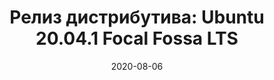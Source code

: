 ---
layout: post
title:  "Релиз дистрибутива: Ubuntu 20.04.1 Focal Fossa LTS"
date: 2020-08-06   
---